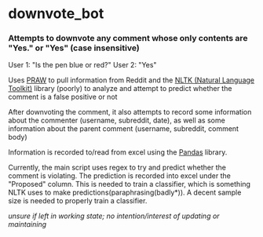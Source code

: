 # downvote_bot

### Attempts to downvote any comment whose only contents are "Yes." or "Yes" (case insensitive)

User 1: "Is the pen blue or red?"
User 2: "Yes"

Uses [PRAW](https://praw.readthedocs.io/en/latest/) to pull information from Reddit and the [NLTK (Natural Language Toolkit)](http://www.nltk.org/) library (poorly) to analyze and attempt to predict whether the comment is a false positive or not

After downvoting the comment, it also attempts to record some information about the commenter (username, subreddit, date), as well as some information about the parent comment (username, subreddit, comment body)

Information is recorded to/read from excel using the [Pandas](http://pandas.pydata.org/) library.

Currently, the main script uses regex to try and predict whether the comment is violating. The prediction is recorded into excel under the "Proposed" column. This is needed to train a classifier, which is something NLTK uses to make predictions(paraphrasing(badly*)). A decent sample size is needed to properly train a classifier.

*unsure if left in working state; no intention/interest of updating or maintaining*
